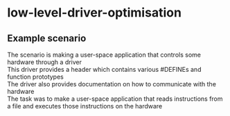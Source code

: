 # low-level-driver-optimisation

## Example scenario
The scenario is making a user-space application that controls some hardware through a driver  
This driver provides a header which contains various #DEFINEs and function prototypes  
The driver also provides documentation on how to communicate with the hardware  
The task was to make a user-space application that reads instructions from a file and executes those instructions on the hardware
